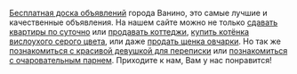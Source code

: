 <a href="http://vanino27.ru">Бесплатная доска объявлений</a> города Ванино, это самые лучшие и качественные объявления. На нашем сайте можно не только <a href="http://vanino27.ru/viewtopic.php?f=9&t=42">сдавать квартиры по суточно</a> или <a href="http://vanino27.ru/viewtopic.php?f=11&t=14">продавать коттеджи</a>, <a href="http://vanino27.ru/viewtopic.php?f=28&t=31">купить котёнка вислоухого серого цвета</a>, или даже <a href="http://vanino27.ru/viewtopic.php?f=27&t=24">продать щенка овчарки</a>. Но так же <a href="http://vanino27.ru/viewtopic.php?f=54&t=43">познакомиться с красивой девушкой для переписки</a> или <a href="http://vanino27.ru/viewtopic.php?f=53&t=38">познакомиться с очаровательным парнем</a>. Приходите к нам, Вам у нас понравится!
